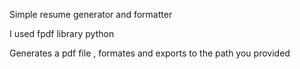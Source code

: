 Simple resume generator and formatter

I used fpdf library python

Generates a pdf file , formates and exports to the path you provided
